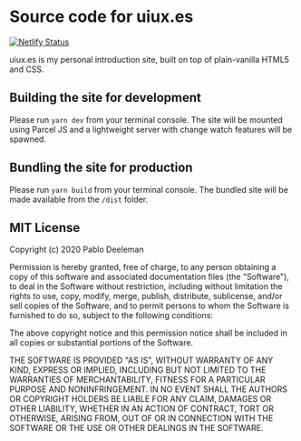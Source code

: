# Source code for uiux.es
[![Netlify Status](https://api.netlify.com/api/v1/badges/89ddfa75-4f92-4463-8840-f710683900d4/deploy-status)](https://app.netlify.com/sites/deeleman-uiux/deploys)

uiux.es is my personal introduction site, built on top of plain-vanilla HTML5 and CSS.

## Building the site for development

Please run `yarn dev` from your terminal console. The site will be mounted using Parcel JS and a lightweight server with change watch features will be spawned.

## Bundling the site for production

Please run `yarn build` from your terminal console. The bundled site will be made available from the `/dist` folder.

## MIT License
Copyright (c) 2020 Pablo Deeleman

Permission is hereby granted, free of charge, to any person obtaining a copy
of this software and associated documentation files (the "Software"), to deal
in the Software without restriction, including without limitation the rights
to use, copy, modify, merge, publish, distribute, sublicense, and/or sell
copies of the Software, and to permit persons to whom the Software is
furnished to do so, subject to the following conditions:

The above copyright notice and this permission notice shall be included in all
copies or substantial portions of the Software.

THE SOFTWARE IS PROVIDED "AS IS", WITHOUT WARRANTY OF ANY KIND, EXPRESS OR
IMPLIED, INCLUDING BUT NOT LIMITED TO THE WARRANTIES OF MERCHANTABILITY,
FITNESS FOR A PARTICULAR PURPOSE AND NONINFRINGEMENT. IN NO EVENT SHALL THE
AUTHORS OR COPYRIGHT HOLDERS BE LIABLE FOR ANY CLAIM, DAMAGES OR OTHER
LIABILITY, WHETHER IN AN ACTION OF CONTRACT, TORT OR OTHERWISE, ARISING FROM,
OUT OF OR IN CONNECTION WITH THE SOFTWARE OR THE USE OR OTHER DEALINGS IN THE
SOFTWARE.